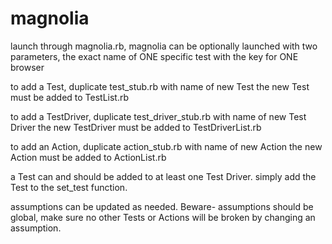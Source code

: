 # magnolia

launch through magnolia.rb, magnolia can be optionally launched with two parameters, the exact name of ONE specific test with the key for ONE browser

to add a Test, duplicate test_stub.rb with name of new Test
the new Test must be added to TestList.rb

to add a TestDriver, duplicate test_driver_stub.rb with name of new Test Driver
the new TestDriver must be added to TestDriverList.rb

to add an Action, duplicate action_stub.rb with name of new Action
the new Action must be added to ActionList.rb

a Test can and should be added to at least one Test Driver. simply add the Test to the set_test function.

assumptions can be updated as needed. Beware- assumptions should be global, make sure no other Tests or Actions will be broken by changing an assumption.
